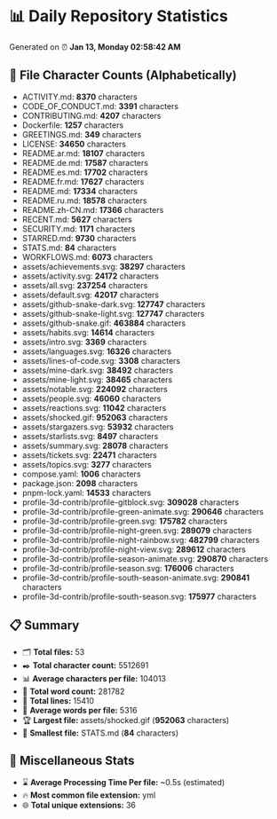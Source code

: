 # 📊 Daily Repository Statistics
Generated on ⏰ **Jan 13, Monday 02:58:42 AM**

## 📂 File Character Counts (Alphabetically)
- ACTIVITY.md: **8370** characters
- CODE_OF_CONDUCT.md: **3391** characters
- CONTRIBUTING.md: **4207** characters
- Dockerfile: **1257** characters
- GREETINGS.md: **349** characters
- LICENSE: **34650** characters
- README.ar.md: **18107** characters
- README.de.md: **17587** characters
- README.es.md: **17702** characters
- README.fr.md: **17627** characters
- README.md: **17334** characters
- README.ru.md: **18578** characters
- README.zh-CN.md: **17366** characters
- RECENT.md: **5627** characters
- SECURITY.md: **1171** characters
- STARRED.md: **9730** characters
- STATS.md: **84** characters
- WORKFLOWS.md: **6073** characters
- assets/achievements.svg: **38297** characters
- assets/activity.svg: **24172** characters
- assets/all.svg: **237254** characters
- assets/default.svg: **42017** characters
- assets/github-snake-dark.svg: **127747** characters
- assets/github-snake-light.svg: **127747** characters
- assets/github-snake.gif: **463884** characters
- assets/habits.svg: **14614** characters
- assets/intro.svg: **3369** characters
- assets/languages.svg: **16326** characters
- assets/lines-of-code.svg: **3308** characters
- assets/mine-dark.svg: **38492** characters
- assets/mine-light.svg: **38465** characters
- assets/notable.svg: **224092** characters
- assets/people.svg: **46060** characters
- assets/reactions.svg: **11042** characters
- assets/shocked.gif: **952063** characters
- assets/stargazers.svg: **53932** characters
- assets/starlists.svg: **8497** characters
- assets/summary.svg: **28078** characters
- assets/tickets.svg: **22471** characters
- assets/topics.svg: **3277** characters
- compose.yaml: **1006** characters
- package.json: **2098** characters
- pnpm-lock.yaml: **14533** characters
- profile-3d-contrib/profile-gitblock.svg: **309028** characters
- profile-3d-contrib/profile-green-animate.svg: **290646** characters
- profile-3d-contrib/profile-green.svg: **175782** characters
- profile-3d-contrib/profile-night-green.svg: **289079** characters
- profile-3d-contrib/profile-night-rainbow.svg: **482799** characters
- profile-3d-contrib/profile-night-view.svg: **289612** characters
- profile-3d-contrib/profile-season-animate.svg: **290870** characters
- profile-3d-contrib/profile-season.svg: **176006** characters
- profile-3d-contrib/profile-south-season-animate.svg: **290841** characters
- profile-3d-contrib/profile-south-season.svg: **175977** characters

## 📋 Summary
- 🗂️ **Total files:** 53
- ✒️ **Total character count:** 5512691
- 📊 **Average characters per file:** 104013
- 📝 **Total word count:** 281782
- 🧾 **Total lines:** 15410
- 📐 **Average words per file:** 5316
- 🏆 **Largest file:** assets/shocked.gif (**952063** characters)
- 🥉 **Smallest file:** STATS.md (**84** characters)

## 🌟 Miscellaneous Stats
- ⌛ **Average Processing Time Per file:** ~0.5s (estimated)
- 🔥 **Most common file extension:** yml
- 🌐 **Total unique extensions:** 36
